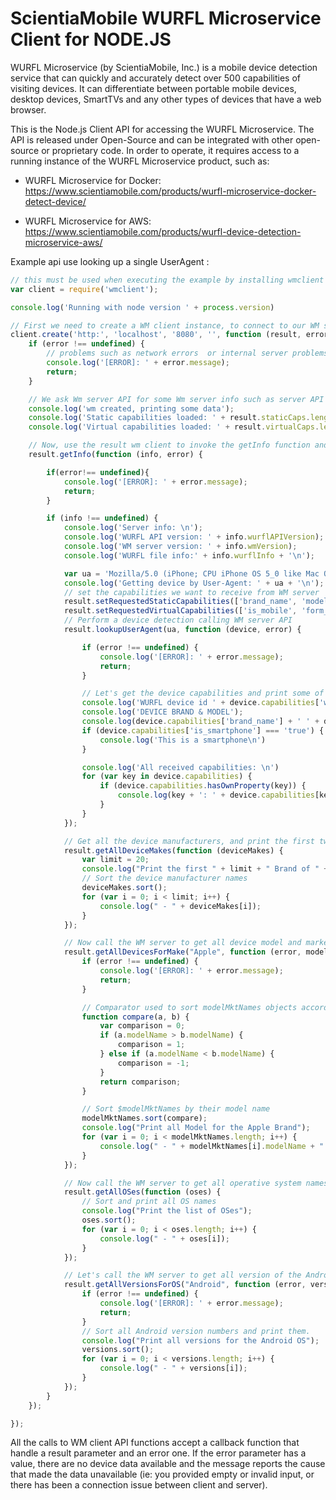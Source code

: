 ScientiaMobile WURFL Microservice Client for NODE.JS
==============

WURFL Microservice (by ScientiaMobile, Inc.) is a mobile device detection service that can quickly and accurately detect over 500 capabilities of visiting devices. It can differentiate between portable mobile devices, desktop devices, SmartTVs and any other types of devices that have a web browser.

This is the Node.js Client API for accessing the WURFL Microservice. The API is released under Open-Source and can be integrated with other open-source or proprietary code. In order to operate, it requires access to a running instance of the WURFL Microservice product, such as:

- WURFL Microservice for Docker: https://www.scientiamobile.com/products/wurfl-microservice-docker-detect-device/

- WURFL Microservice for AWS: https://www.scientiamobile.com/products/wurfl-device-detection-microservice-aws/ 

Example api use looking up a single UserAgent :

```javascript
// this must be used when executing the example by installing wmclient using  "npm install wmclient"
var client = require('wmclient');

console.log('Running with node version ' + process.version)

// First we need to create a WM client instance, to connect to our WM server API at the specified host and port.
client.create('http:', 'localhost', '8080', '', function (result, error) {
    if (error !== undefined) {
        // problems such as network errors  or internal server problems
        console.log('[ERROR]: ' + error.message);
        return;
    }

    // We ask Wm server API for some Wm server info such as server API version and info about WURFL API and file used by WM server.
    console.log('wm created, printing some data');
    console.log('Static capabilities loaded: ' + result.staticCaps.length);
    console.log('Virtual capabilities loaded: ' + result.virtualCaps.length + '\n');

    // Now, use the result wm client to invoke the getInfo function and print info from the server
    result.getInfo(function (info, error) {

        if(error!== undefined){
            console.log('[ERROR]: ' + error.message);
            return;
        }

        if (info !== undefined) {
            console.log('Server info: \n');
            console.log('WURFL API version: ' + info.wurflAPIVersion);
            console.log('WM server version: ' + info.wmVersion);
            console.log('WURFL file info:' + info.wurflInfo + '\n');

            var ua = 'Mozilla/5.0 (iPhone; CPU iPhone OS 5_0 like Mac OS X) AppleWebKit/534.46 (KHTML, like Gecko) Version/5.1 Mobile/9A334 Safari/7534.48.3';
            console.log('Getting device by User-Agent: ' + ua + '\n');
            // set the capabilities we want to receive from WM server
            result.setRequestedStaticCapabilities(['brand_name', 'model_name']);
            result.setRequestedVirtualCapabilities(['is_mobile', 'form_factor', 'is_smartphone', 'is_app']);
            // Perform a device detection calling WM server API
            result.lookupUserAgent(ua, function (device, error) {

                if (error !== undefined) {
                    console.log('[ERROR]: ' + error.message);
                    return;
                }

                // Let's get the device capabilities and print some of them
                console.log('WURFL device id ' + device.capabilities['wurfl_id'] + '\n');
                console.log('DEVICE BRAND & MODEL');
                console.log(device.capabilities['brand_name'] + ' ' + device.capabilities['model_name'] + '\n');
                if (device.capabilities['is_smartphone'] === 'true') {
                    console.log('This is a smartphone\n')
                }

                console.log('All received capabilities: \n')
                for (var key in device.capabilities) {
                    if (device.capabilities.hasOwnProperty(key)) {
                        console.log(key + ': ' + device.capabilities[key]);
                    }
                }
            });

            // Get all the device manufacturers, and print the first twenty
            result.getAllDeviceMakes(function (deviceMakes) {
                var limit = 20;
                console.log("Print the first " + limit + " Brand of " + deviceMakes.length);
                // Sort the device manufacturer names
                deviceMakes.sort();
                for (var i = 0; i < limit; i++) {
                    console.log(" - " + deviceMakes[i]);
                }
            });

            // Now call the WM server to get all device model and marketing names produced by Apple
            result.getAllDevicesForMake("Apple", function (error, modelMktNames) {
                if (error !== undefined) {
                    console.log('[ERROR]: ' + error.message);
                    return;
                }

                // Comparator used to sort modelMktNames objects according to their model name property, for which is used the String natural ordering.
                function compare(a, b) {
                    var comparison = 0;
                    if (a.modelName > b.modelName) {
                        comparison = 1;
                    } else if (a.modelName < b.modelName) {
                        comparison = -1;
                    }
                    return comparison;
                }

                // Sort $modelMktNames by their model name
                modelMktNames.sort(compare);
                console.log("Print all Model for the Apple Brand");
                for (var i = 0; i < modelMktNames.length; i++) {
                    console.log(" - " + modelMktNames[i].modelName + " " +  modelMktNames[i].marketingName);
                }
            });

            // Now call the WM server to get all operative system names
            result.getAllOSes(function (oses) {
                // Sort and print all OS names
                console.log("Print the list of OSes");
                oses.sort();
                for (var i = 0; i < oses.length; i++) {
                    console.log(" - " + oses[i]);
                }
            });

            // Let's call the WM server to get all version of the Android OS
            result.getAllVersionsForOS("Android", function (error, versions) {
                if (error !== undefined) {
                    console.log('[ERROR]: ' + error.message);
                    return;
                }
                // Sort all Android version numbers and print them.
                console.log("Print all versions for the Android OS");
                versions.sort();
                for (var i = 0; i < versions.length; i++) {
                    console.log(" - " + versions[i]);
                }
            });
        }
    });

});
```

All the calls to WM client API functions accept a callback function that handle a result parameter and an error one. If the error parameter has a value, there are no device data available and the message reports the cause that made the data unavailable (ie: you provided empty or invalid input, or there has been a connection issue between client and server).



